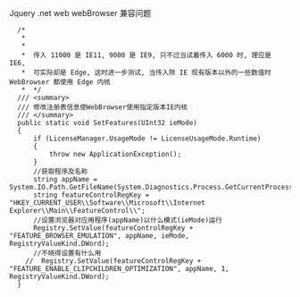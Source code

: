 Jquery .net web webBrowser 兼容问题


<meta http-equiv="X-UA-Compatible" content="IE=edge" />

      /*
       * 
       * 
       *  传入 11000 是 IE11, 9000 是 IE9, 只不过当试着传入 6000 时, 理应是 IE6, 
       *  可实际却是 Edge, 这时进一步测试, 当传入除 IE 现有版本以外的一些数值时 WebBrowser 都使用 Edge 内核
       *  */
      /// <summary>
      /// 修改注册表信息使WebBrowser使用指定版本IE内核
      /// </summary>
      public static void SetFeatures(UInt32 ieMode)
      {
          if (LicenseManager.UsageMode != LicenseUsageMode.Runtime)
          {
              throw new ApplicationException();
          }
          //获取程序及名称
          string appName = System.IO.Path.GetFileName(System.Diagnostics.Process.GetCurrentProcess().MainModule.FileName);
          string featureControlRegKey = "HKEY_CURRENT_USER\\Software\\Microsoft\\Internet Explorer\\Main\\FeatureControl\\";
          //设置浏览器对应用程序(appName)以什么模式(ieMode)运行
          Registry.SetValue(featureControlRegKey + "FEATURE_BROWSER_EMULATION", appName, ieMode, RegistryValueKind.DWord);
          //不晓得设置有什么用
        //  Registry.SetValue(featureControlRegKey + "FEATURE_ENABLE_CLIPCHILDREN_OPTIMIZATION", appName, 1, RegistryValueKind.DWord);
      }

